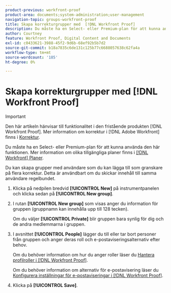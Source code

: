 ```yaml
---
product-previous: workfront-proof
product-area: documents;system-administration;user-management
navigation-topic: groups-workfront-proof
title: Skapa korrekturgrupper med  [!DNL Workfront Proof]
description: Du måste ha en Select- eller Premium-plan för att kunna använda den här funktionen. Mer information om olika planer finns i Workfront Planer.
author: Courtney
feature: Workfront Proof, Digital Content and Documents
exl-id: c0433621-3988-45f2-9d6b-68ef92b5b7d2
source-git-commit: b18a7835c6de131c125b77c6688057638c62fa4a
workflow-type: tm+mt
source-wordcount: '185'
ht-degree: 0%

---
```


# Skapa korrekturgrupper med [!DNL Workfront Proof]

>[!IMPORTANT]
>
>Den här artikeln hänvisar till funktionalitet i den fristående produkten [!DNL Workfront Proof]. Mer information om korrektur i [!DNL Adobe Workfront] finns i [Korrektur](../../../review-and-approve-work/proofing/proofing.md).

Du måste ha en Select- eller Premium-plan för att kunna använda den här funktionen. Mer information om olika tillgängliga planer finns i [[!DNL Workfront] Planer](https://business.adobe.com/products/workfront/pricing.html).

Du kan skapa grupper med användare som du kan lägga till som granskare på flera korrektur. Detta är användbart om du skickar innehåll till samma användare regelbundet.

1. Klicka på nedpilen bredvid **[!UICONTROL New]** på instrumentpanelen och klicka sedan på **[!UICONTROL New group]**.

1. I rutan **[!UICONTROL New group]** som visas anger du information för gruppen (gruppnamn kan innehålla upp till 128 tecken).

   Om du väljer **[!UICONTROL Private]** blir gruppen bara synlig för dig och de andra medlemmarna i gruppen.

1. I avsnittet **[!UICONTROL People]** lägger du till eller tar bort personer från gruppen och anger deras roll och e-postaviseringsalternativ efter behov.

   Om du behöver information om hur du anger roller läser du [Hantera profilroller i [!DNL Workfront Proof]](../../../workfront-proof/wp-work-proofsfiles/share-proofs-and-files/manage-proof-roles.md).

   Om du behöver information om alternativ för e-postavisering läser du [Konfigurera inställningar för e-postaviseringar i [!DNL Workfront Proof]](../../../workfront-proof/wp-emailsntfctns/email-alerts/config-email-notification-settings-wp.md).

1. Klicka på **[!UICONTROL Save]**.
